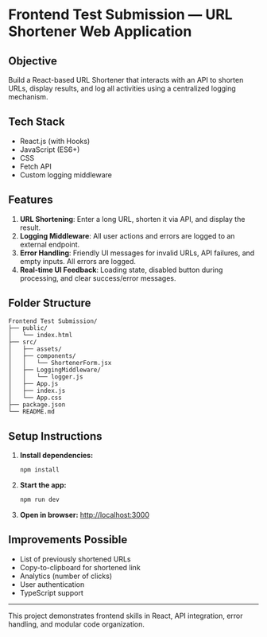 
# Frontend Test Submission — URL Shortener Web Application

## Objective
Build a React-based URL Shortener that interacts with an API to shorten URLs, display results, and log all activities using a centralized logging mechanism.

## Tech Stack
- React.js (with Hooks)
- JavaScript (ES6+)
- CSS
- Fetch API
- Custom logging middleware

## Features
1. **URL Shortening**: Enter a long URL, shorten it via API, and display the result.
2. **Logging Middleware**: All user actions and errors are logged to an external endpoint.
3. **Error Handling**: Friendly UI messages for invalid URLs, API failures, and empty inputs. All errors are logged.
4. **Real-time UI Feedback**: Loading state, disabled button during processing, and clear success/error messages.

## Folder Structure
```
Frontend Test Submission/
├── public/
│   └── index.html
├── src/
│   ├── assets/
│   ├── components/
│   │   └── ShortenerForm.jsx
│   ├── LoggingMiddleware/
│   │   └── logger.js
│   ├── App.js
│   ├── index.js
│   └── App.css
├── package.json
└── README.md
```

## Setup Instructions
1. **Install dependencies:**
   ```bash
   npm install
   ```
2. **Start the app:**
   ```bash
   npm run dev
   ```
3. **Open in browser:**
   [http://localhost:3000](http://localhost:3000)

## Improvements Possible
- List of previously shortened URLs
- Copy-to-clipboard for shortened link
- Analytics (number of clicks)
- User authentication
- TypeScript support

---
This project demonstrates frontend skills in React, API integration, error handling, and modular code organization.
